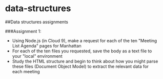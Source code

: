 # data-structures

##Data structures assignments

###Assignment 1:
- Using Node.js (in Cloud 9), make a request for each of the ten "Meeting List Agenda" pages for Manhattan
- For each of the ten files you requested, save the body as a text file to your "local" environment
- Study the HTML structure and begin to think about how you might parse these files (Document Object Model) to extract the relevant data for each meeting
